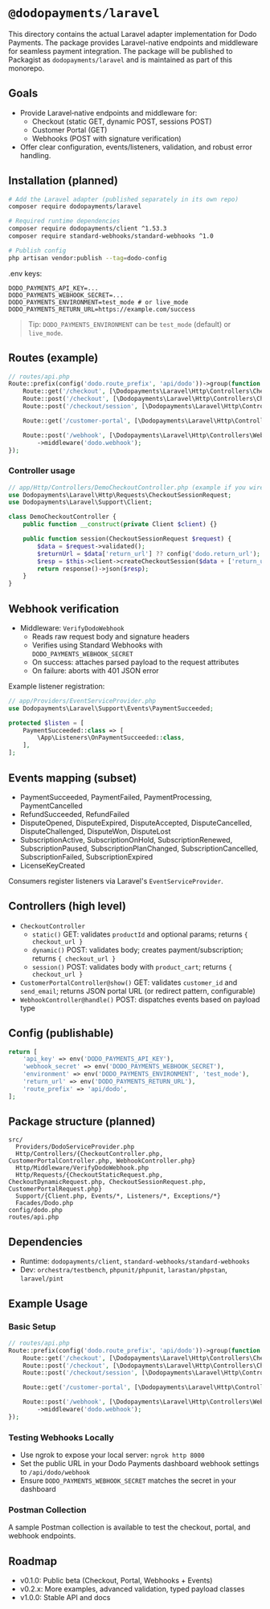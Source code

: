 # `@dodopayments/laravel`

This directory contains the actual Laravel adapter implementation for Dodo Payments. The package provides Laravel-native endpoints and middleware for seamless payment integration. The package will be published to Packagist as `dodopayments/laravel` and is maintained as part of this monorepo.

## Goals

- Provide Laravel‑native endpoints and middleware for:
  - Checkout (static GET, dynamic POST, sessions POST)
  - Customer Portal (GET)
  - Webhooks (POST with signature verification)
- Offer clear configuration, events/listeners, validation, and robust error handling.

## Installation (planned)

```bash
# Add the Laravel adapter (published separately in its own repo)
composer require dodopayments/laravel

# Required runtime dependencies
composer require dodopayments/client ^1.53.3
composer require standard-webhooks/standard-webhooks ^1.0

# Publish config
php artisan vendor:publish --tag=dodo-config
```

.env keys:

```
DODO_PAYMENTS_API_KEY=...
DODO_PAYMENTS_WEBHOOK_SECRET=...
DODO_PAYMENTS_ENVIRONMENT=test_mode # or live_mode
DODO_PAYMENTS_RETURN_URL=https://example.com/success
```

> Tip: `DODO_PAYMENTS_ENVIRONMENT` can be `test_mode` (default) or `live_mode`.

## Routes (example)

```php
// routes/api.php
Route::prefix(config('dodo.route_prefix', 'api/dodo'))->group(function () {
    Route::get('/checkout', [\Dodopayments\Laravel\Http\Controllers\CheckoutController::class, 'static']);
    Route::post('/checkout', [\Dodopayments\Laravel\Http\Controllers\CheckoutController::class, 'dynamic']);
    Route::post('/checkout/session', [\Dodopayments\Laravel\Http\Controllers\CheckoutController::class, 'session']);

    Route::get('/customer-portal', [\Dodopayments\Laravel\Http\Controllers\CustomerPortalController::class, 'show']);

    Route::post('/webhook', [\Dodopayments\Laravel\Http\Controllers\WebhookController::class, 'handle'])
        ->middleware('dodo.webhook');
});
```

### Controller usage

```php
// app/Http/Controllers/DemoCheckoutController.php (example if you wire your own)
use Dodopayments\Laravel\Http\Requests\CheckoutSessionRequest;
use Dodopayments\Laravel\Support\Client;

class DemoCheckoutController {
    public function __construct(private Client $client) {}

    public function session(CheckoutSessionRequest $request) {
        $data = $request->validated();
        $returnUrl = $data['return_url'] ?? config('dodo.return_url');
        $resp = $this->client->createCheckoutSession($data + ['return_url' => $returnUrl]);
        return response()->json($resp);
    }
}
```

## Webhook verification

- Middleware: `VerifyDodoWebhook`
  - Reads raw request body and signature headers
  - Verifies using Standard Webhooks with `DODO_PAYMENTS_WEBHOOK_SECRET`
  - On success: attaches parsed payload to the request attributes
  - On failure: aborts with 401 JSON error

Example listener registration:

```php
// app/Providers/EventServiceProvider.php
use Dodopayments\Laravel\Support\Events\PaymentSucceeded;

protected $listen = [
    PaymentSucceeded::class => [
        \App\Listeners\OnPaymentSucceeded::class,
    ],
];
```

## Events mapping (subset)

- PaymentSucceeded, PaymentFailed, PaymentProcessing, PaymentCancelled
- RefundSucceeded, RefundFailed
- DisputeOpened, DisputeExpired, DisputeAccepted, DisputeCancelled, DisputeChallenged, DisputeWon, DisputeLost
- SubscriptionActive, SubscriptionOnHold, SubscriptionRenewed, SubscriptionPaused, SubscriptionPlanChanged, SubscriptionCancelled, SubscriptionFailed, SubscriptionExpired
- LicenseKeyCreated

Consumers register listeners via Laravel's `EventServiceProvider`.

## Controllers (high level)

- `CheckoutController`
  - `static()` GET: validates `productId` and optional params; returns `{ checkout_url }`
  - `dynamic()` POST: validates body; creates payment/subscription; returns `{ checkout_url }`
  - `session()` POST: validates body with `product_cart`; returns `{ checkout_url }`
- `CustomerPortalController@show()` GET: validates `customer_id` and `send_email`; returns JSON portal URL (or redirect pattern, configurable)
- `WebhookController@handle()` POST: dispatches events based on payload type

## Config (publishable)

```php
return [
    'api_key' => env('DODO_PAYMENTS_API_KEY'),
    'webhook_secret' => env('DODO_PAYMENTS_WEBHOOK_SECRET'),
    'environment' => env('DODO_PAYMENTS_ENVIRONMENT', 'test_mode'),
    'return_url' => env('DODO_PAYMENTS_RETURN_URL'),
    'route_prefix' => 'api/dodo',
];
```

## Package structure (planned)

```
src/
  Providers/DodoServiceProvider.php
  Http/Controllers/{CheckoutController.php, CustomerPortalController.php, WebhookController.php}
  Http/Middleware/VerifyDodoWebhook.php
  Http/Requests/{CheckoutStaticRequest.php, CheckoutDynamicRequest.php, CheckoutSessionRequest.php, CustomerPortalRequest.php}
  Support/{Client.php, Events/*, Listeners/*, Exceptions/*}
  Facades/Dodo.php
config/dodo.php
routes/api.php
```

## Dependencies

- Runtime: `dodopayments/client`, `standard-webhooks/standard-webhooks`
- Dev: `orchestra/testbench`, `phpunit/phpunit`, `larastan/phpstan`, `laravel/pint`

## Example Usage

### Basic Setup

```php
// routes/api.php
Route::prefix(config('dodo.route_prefix', 'api/dodo'))->group(function () {
    Route::get('/checkout', [\Dodopayments\Laravel\Http\Controllers\CheckoutController::class, 'static']);
    Route::post('/checkout', [\Dodopayments\Laravel\Http\Controllers\CheckoutController::class, 'dynamic']);
    Route::post('/checkout/session', [\Dodopayments\Laravel\Http\Controllers\CheckoutController::class, 'session']);

    Route::get('/customer-portal', [\Dodopayments\Laravel\Http\Controllers\CustomerPortalController::class, 'show']);

    Route::post('/webhook', [\Dodopayments\Laravel\Http\Controllers\WebhookController::class, 'handle'])
        ->middleware('dodo.webhook');
});
```

### Testing Webhooks Locally

- Use ngrok to expose your local server: `ngrok http 8000`
- Set the public URL in your Dodo Payments dashboard webhook settings to `/api/dodo/webhook`
- Ensure `DODO_PAYMENTS_WEBHOOK_SECRET` matches the secret in your dashboard

### Postman Collection

A sample Postman collection is available to test the checkout, portal, and webhook endpoints.

## Roadmap

- v0.1.0: Public beta (Checkout, Portal, Webhooks + Events)
- v0.2.x: More examples, advanced validation, typed payload classes
- v1.0.0: Stable API and docs
